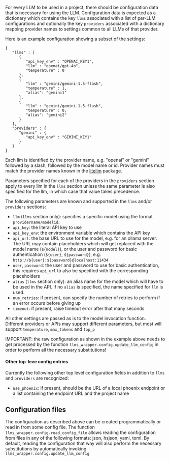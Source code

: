 For every LLM to be used in a project, there should be configuration data that is necessary for using the LLM.
Configuration data is expected as a dictionary which contains the key `llms` associated with a list of per-LLM configurations
and optionally the key `providers` associated with a dictionary mapping provider names to settings common to all LLMs of that 
provider. 

Here is an example configuration showing a subset of the settings:
```
{
   "llms" : [
      {
         "api_key_env" : "OPENAI_KEY1",
         "llm" : "openai/gpt-4o",
         "temperature" : 0
      },
      {
         "llm" : "gemini/gemini-1.5-flash",
         "temperature" : 1,
         "alias": "gemini1"
      },
      {
         "llm" : "gemini/gemini-1.5-flash",
         "temperature" : 0,
         "alias": "gemini2"
      }
   ],
   "providers" : {
      "gemini" : {
         "api_key_env" : "GEMINI_KEY1"
      }
   }
}
```

Each llm is identified by the provider name, e.g. "openai" or "gemini" followed by a slash, followed by the model name or id. Provider 
names must match the provider names known in the [litellm](https://docs.litellm.ai/docs/providers) package. 

Parameters specified for each of the providers in the `providers`  section apply to every llm in the `llms`  section unless the same 
parameter is also specified for the llm, in which case that value takes precedence.

The following parameters are known and supported in the `llms` and/or `providers` sections:

* `llm` (`llms` section only): specifies a specific model using the format `providername/modelid`. 
* `api_key`: the literal API key to use
* `api_key_env`:  the environment variable which contains the API key
* `api_url`: the base URL to use for the model, e.g. for an ollama server. The URL may contain placeholders which will get replaced with
   the model name (`${model}`), or the user and password for basic authentication (`${user}`, `${password}`), e.g.
   `http://${user}:${password}@localhost:11434`
* `user`, `password`: the user and password to use for basic authentication, this requires `api_url` to also be specified with the 
   corresponding placeholders
* `alias` (`llms` section only): an alias name for the model which will have to be used in the API. If no `alias` is specified, the name
   specified for `llm` is used. 
* `num_retries`: if present, can specify the number of retries to perform if an error occurs before giving up
* `timeout`: if present, raise timeout error after that many seconds

All other settings are passed as is to the model invocation function. Different providers or APIs may support different parameters, but 
most will support `temperature`, `max_tokens` and `top_p` 

IMPORTANT: the raw configuration as shown in the example above needs to get processed by the function `llms_wrapper.config.update_llm_config` 
in order to perform all the necessary substitutions!

#### Other top-leve config entries

Currently the following other top level configuration fields in addition to `llms` and `providers` are recognized:

* `use_phoenix`: if present, should be the URL of a local phoenix endpoint or a list containing the endpoint URL and the project name

## Configuration files

The configuration as described above can be created programmatically or read in from some config file. 
The function `llms_wrapper.config.read_config_file`  allows reading the configuration from files in any of the following 
formats: json, hsjson, yaml, toml. By default, reading the configuration that way will also perform the necessary substitutions by
automatically invoking `llms_wrapper.config.update_llm_config` 

